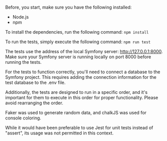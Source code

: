 Before, you start, make sure you have the following installed:
- Node.js
- npm

To install the dependencies, run the following command:
```npm install```

To run the tests, simply execute the following command:
```npm run test```

The tests use the address of the local Symfony server: http://127.0.0.1:8000. Make sure your Symfony server is running locally on port 8000 before running the tests.

For the tests to function correctly, you'll need to connect a database to the Symfony project. This requires adding the connection information for the test database to the .env file.

Additionally, the tests are designed to run in a specific order, and it's important for them to execute in this order for proper functionality. Please avoid rearranging the order.

Faker was used to generate random data, and chalkJS was used for console coloring.

While it would have been preferable to use Jest for unit tests instead of "assert", its usage was not permitted in this context.